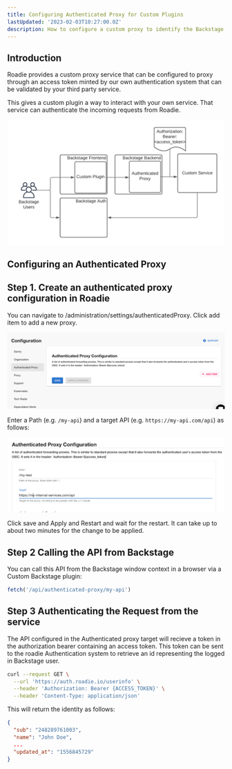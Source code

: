 ```yaml
---
title: Configuring Authenticated Proxy for Custom Plugins
lastUpdated: '2023-02-03T10:27:00.0Z'
description: How to configure a custom proxy to identify the Backstage user for you custom plugin.
---
```


## Introduction

Roadie provides a custom proxy service that can be configured to proxy through an access token minted by our own authentication system that can be validated by your third party service.

This gives a custom plugin a way to interact with your own service. That service can authenticate the incoming requests from Roadie.

![authenticatedProxyDiagram.png](authenticatedProxyDiagram.png)

## Configuring an Authenticated Proxy

## Step 1. Create an authenticated proxy configuration in Roadie

You can navigate to /administration/settings/authenticatedProxy. Click add item to add a new proxy.


![authenticatedProxyConfig.png](authenticatedProxyConfig.png)

Enter a Path (e.g. `/my-api`) and a target API (e.g. `https://my-api.com/api`) as follows:

![myTest.png](myTest.png)

Click save and Apply and Restart and wait for the restart. It can take up to about two minutes for the change to be applied.

## Step 2 Calling the API from Backstage

You can call this API from the Backstage window context in a browser via a Custom Backstage plugin:

```javascript
fetch('/api/authenticated-proxy/my-api')
```

## Step 3 Authenticating the Request from the service

The API configured in the Authenticated proxy target will recieve a token in the authorization bearer containing an access token. This token can be sent to the roadie Authentication system to retrieve an id representing the logged in Backstage user.

```bash
curl --request GET \
  --url 'https://auth.roadie.io/userinfo' \
  --header 'Authorization: Bearer {ACCESS_TOKEN}' \
  --header 'Content-Type: application/json'
```

This will return the identity as follows:

```json
{
  "sub": "248289761003",
  "name": "John Doe",
  ...
  "updated_at": "1556845729"
}
```
